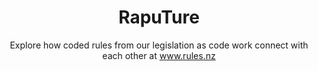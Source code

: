 ---
agency: Service Innovation Lab
title: RapuTure
subtitle: Explore how coded rules from our legislation as code work connect with each other at www.rules.nz
permalink:
excerpt: Explore how coded rules from our legislation as code work connect with each other at www.rules.nz
image: /assets/img/projects/
image_accessibility:
image_icon:
tag: RapuTure
expiration_date:
redirect_to:
  - https://github.com/ServiceInnovationLab/RapuTure
project_url: "[www.rules.nz](www.rules.nz)"
resources:
quote:
external_url: https://github.com/ServiceInnovationLab/RapuTure
external_link_title: GitHub
---